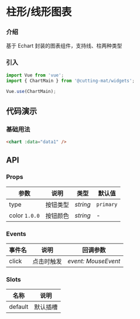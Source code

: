 # 柱形/线形图表

### 介绍

基于 Echart 封装的图表组件，支持线、柱两种类型

### 引入

```js
import Vue from 'vue';
import { ChartMain } from '@cutting-mat/widgets';

Vue.use(ChartMain);
```

## 代码演示

### 基础用法

```html
<chart :data="data1" />
```

## API

### Props

| 参数          | 说明     | 类型     | 默认值    |
| ------------- | -------- | -------- | --------- |
| type          | 按钮类型 | _string_ | `primary` |
| color `1.0.0` | 按钮颜色 | _string_ | -         |

### Events

| 事件名 | 说明       | 回调参数            |
| ------ | ---------- | ------------------- |
| click  | 点击时触发 | _event: MouseEvent_ |

### Slots

| 名称    | 说明     |
| ------- | -------- |
| default | 默认插槽 |
